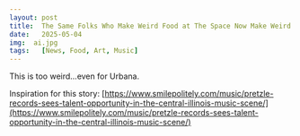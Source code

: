 ```yaml
---
layout: post
title:  The Same Folks Who Make Weird Food at The Space Now Make Weird Music at Record Label
date:   2025-05-04
img:  ai.jpg
tags:   [News, Food, Art, Music]
---
```


This is too weird...even for Urbana. 

Inspiration for this story: [https://www.smilepolitely.com/music/pretzle-records-sees-talent-opportunity-in-the-central-illinois-music-scene/](https://www.smilepolitely.com/music/pretzle-records-sees-talent-opportunity-in-the-central-illinois-music-scene/)
